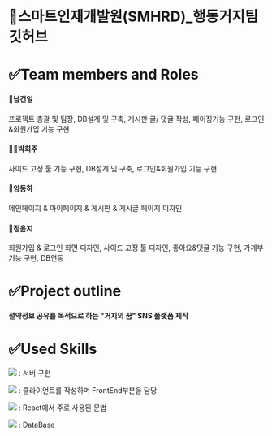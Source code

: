 # 🚀스마트인재개발원(SMHRD)_행동거지팀 깃허브
# ✅Team members and Roles
#### 👨남건일 
프로젝트 총괄 및 팀장, DB설계 및 구축, 게시판 글/ 댓글 작성, 페이징기능 구현, 로그인&회원가입 기능 구현 
#### 👩‍🦰박희주 
사이드 고정 툴 기능 구현, DB설계 및 구축, 로그인&회원가입 기능 구현
#### 🧑양동하 
메인페이지 & 마이페이지 & 게시판 & 게시글 페이지 디자인
#### 👧정윤지 
회원가입 & 로그인 화면 디자인, 사이드 고정 툴 디자인, 좋아요&댓글 기능 구현, 가계부 기능 구현, DB연동

# ✅Project outline
#### 절약정보 공유를 목적으로 하는 "거지의 꿈" SNS 플랫폼 제작


# ✅Used Skills

<img src="https://img.shields.io/badge/Node.js-339933?style=flat&logo=Node.js&logoColor=white"/> : 서버 구현

<img src="https://img.shields.io/badge/React-61DAFB?style=flat&logo=React&logoColor=white"/> : 클라이언트를 작성하며 FrontEnd부분을 담당

<img src="https://img.shields.io/badge/JavaScript-F7DF1E?style=flat&logo=JavaScript&logoColor=white"/> : React에서 주로 사용된 문법

<img src="https://img.shields.io/badge/Oracle-F80000?style=flat&logo=Oracle&logoColor=white"/> : DataBase





